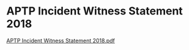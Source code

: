 # APTP Incident Witness Statement 2018

[APTP  Incident Witness Statement 2018.pdf](APTP%20Incident%20Witness%20Statement%202018%207fb5aff1b59d4a218b5103a9ee10a00d/APTP__Incident_Witness_Statement_2018.pdf)